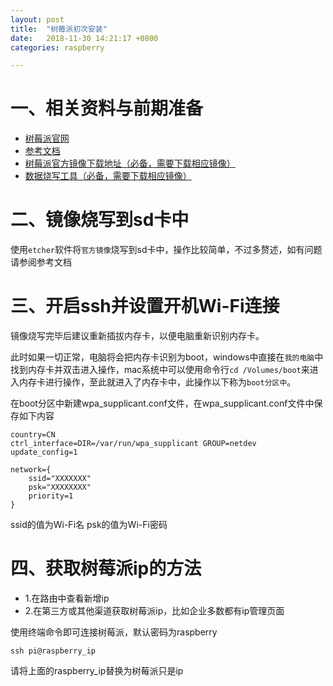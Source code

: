 ```yaml
---
layout: post
title:  "树莓派初次安装"
date:   2018-11-30 14:21:17 +0800
categories: raspberry

---
```


# 一、相关资料与前期准备

- [树莓派官网](https://www.raspberrypi.org/)
- [参考文档](https://blog.csdn.net/kxwinxp/article/details/78370913)
- [树莓派官方镜像下载地址（必备，需要下载相应镜像）](https://www.raspberrypi.org/downloads/raspbian/)
- [数据烧写工具（必备，需要下载相应镜像）](https://www.balena.io/etcher/)

# 二、镜像烧写到sd卡中

使用`etcher`软件将`官方镜像`烧写到sd卡中，操作比较简单，不过多赘述，如有问题请参阅参考文档

# 三、开启ssh并设置开机Wi-Fi连接

镜像烧写完毕后建议重新插拔内存卡，以便电脑重新识别内存卡。

此时如果一切正常，电脑将会把内存卡识别为boot，windows中直接在`我的电脑`中找到内存卡并双击进入操作，mac系统中可以使用命令行`cd /Volumes/boot`来进入内存卡进行操作，至此就进入了内存卡中，此操作以下称为`boot分区中`。

在boot分区中新建wpa_supplicant.conf文件，在wpa_supplicant.conf文件中保存如下内容

```
country=CN
ctrl_interface=DIR=/var/run/wpa_supplicant GROUP=netdev
update_config=1

network={
    ssid="XXXXXXX"
    psk="XXXXXXXX"
    priority=1
}
```

ssid的值为Wi-Fi名
psk的值为Wi-Fi密码


# 四、获取树莓派ip的方法

- 1.在路由中查看新增ip
- 2.在第三方或其他渠道获取树莓派ip，比如企业多数都有ip管理页面

使用终端命令即可连接树莓派，默认密码为raspberry

```
ssh pi@raspberry_ip
```

请将上面的raspberry_ip替换为树莓派只是ip
